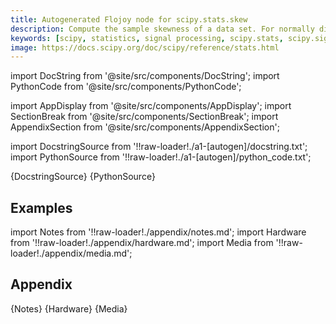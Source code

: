 ```yaml
---
title: Autogenerated Flojoy node for scipy.stats.skew
description: Compute the sample skewness of a data set. For normally distributed data, the skewness should be about zero. For unimodal continuous distributions, a skewness value greater than zero means that there is more weight in the right tail of the distribution. The function `skewtest` can be used to determine if the skewness value is close enough to zero, statistically speaking.
keywords: [scipy, statistics, signal processing, scipy.stats, scipy.signal, scipy.stats.skew]
image: https://docs.scipy.org/doc/scipy/reference/stats.html
---
```


[//]: # (Custom component imports)

import DocString from '@site/src/components/DocString';
import PythonCode from '@site/src/components/PythonCode';

import AppDisplay from '@site/src/components/AppDisplay';
import SectionBreak from '@site/src/components/SectionBreak';
import AppendixSection from '@site/src/components/AppendixSection';

[//]: # (Docstring)

import DocstringSource from '!!raw-loader!./a1-[autogen]/docstring.txt';
import PythonSource from '!!raw-loader!./a1-[autogen]/python_code.txt';


<DocString>{DocstringSource}</DocString>
<PythonCode GLink='SCIPY/stats/SKEW/SKEW.py'>{PythonSource}</PythonCode>


<SectionBreak />

    

[//]: # (Examples)

## Examples

<AppDisplay 
  GLink='SCIPY/stats/SKEW'
  nodeLabel='SKEW'>
</AppDisplay>

<SectionBreak />

    

[//]: # (Appendix)

import Notes from '!!raw-loader!./appendix/notes.md';
import Hardware from '!!raw-loader!./appendix/hardware.md';
import Media from '!!raw-loader!./appendix/media.md';

## Appendix

<AppendixSection index={0} folderPath='nodes/SCIPY/stats/SKEW/appendix/'>{Notes}</AppendixSection>
<AppendixSection index={1} folderPath='nodes/SCIPY/stats/SKEW/appendix/'>{Hardware}</AppendixSection>
<AppendixSection index={2} folderPath='nodes/SCIPY/stats/SKEW/appendix/'>{Media}</AppendixSection>


